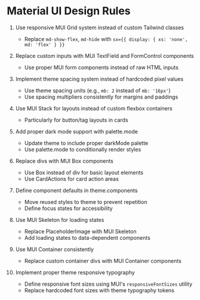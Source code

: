 # Material UI Design Rules

1. Use responsive MUI Grid system instead of custom Tailwind classes
   - Replace `md-show-flex`, `md-hide` with `sx={{ display: { xs: 'none', md: 'flex' } }}`

2. Replace custom inputs with MUI TextField and FormControl components
   - Use proper MUI form components instead of raw HTML inputs

3. Implement theme spacing system instead of hardcoded pixel values
   - Use theme spacing units (e.g., `mb: 2` instead of `mb: '16px'`)
   - Use spacing multipliers consistently for margins and paddings

4. Use MUI Stack for layouts instead of custom flexbox containers
   - Particularly for button/tag layouts in cards

5. Add proper dark mode support with palette.mode
   - Update theme to include proper darkMode palette
   - Use palette.mode to conditionally render styles

6. Replace divs with MUI Box components
   - Use Box instead of div for basic layout elements
   - Use CardActions for card action areas

7. Define component defaults in theme.components
   - Move reused styles to theme to prevent repetition
   - Define focus states for accessibility

8. Use MUI Skeleton for loading states
   - Replace PlaceholderImage with MUI Skeleton
   - Add loading states to data-dependent components

9. Use MUI Container consistently
   - Replace custom container divs with MUI Container components

10. Implement proper theme responsive typography
    - Define responsive font sizes using MUI's `responsiveFontSizes` utility
    - Replace hardcoded font sizes with theme typography tokens